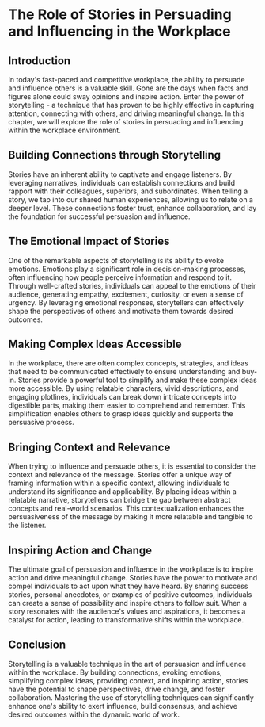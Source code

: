 # The Role of Stories in Persuading and Influencing in the Workplace

## Introduction

In today's fast-paced and competitive workplace, the ability to persuade and influence others is a valuable skill. Gone are the days when facts and figures alone could sway opinions and inspire action. Enter the power of storytelling - a technique that has proven to be highly effective in capturing attention, connecting with others, and driving meaningful change. In this chapter, we will explore the role of stories in persuading and influencing within the workplace environment.

## Building Connections through Storytelling

Stories have an inherent ability to captivate and engage listeners. By leveraging narratives, individuals can establish connections and build rapport with their colleagues, superiors, and subordinates. When telling a story, we tap into our shared human experiences, allowing us to relate on a deeper level. These connections foster trust, enhance collaboration, and lay the foundation for successful persuasion and influence.

## The Emotional Impact of Stories

One of the remarkable aspects of storytelling is its ability to evoke emotions. Emotions play a significant role in decision-making processes, often influencing how people perceive information and respond to it. Through well-crafted stories, individuals can appeal to the emotions of their audience, generating empathy, excitement, curiosity, or even a sense of urgency. By leveraging emotional responses, storytellers can effectively shape the perspectives of others and motivate them towards desired outcomes.

## Making Complex Ideas Accessible

In the workplace, there are often complex concepts, strategies, and ideas that need to be communicated effectively to ensure understanding and buy-in. Stories provide a powerful tool to simplify and make these complex ideas more accessible. By using relatable characters, vivid descriptions, and engaging plotlines, individuals can break down intricate concepts into digestible parts, making them easier to comprehend and remember. This simplification enables others to grasp ideas quickly and supports the persuasive process.

## Bringing Context and Relevance

When trying to influence and persuade others, it is essential to consider the context and relevance of the message. Stories offer a unique way of framing information within a specific context, allowing individuals to understand its significance and applicability. By placing ideas within a relatable narrative, storytellers can bridge the gap between abstract concepts and real-world scenarios. This contextualization enhances the persuasiveness of the message by making it more relatable and tangible to the listener.

## Inspiring Action and Change

The ultimate goal of persuasion and influence in the workplace is to inspire action and drive meaningful change. Stories have the power to motivate and compel individuals to act upon what they have heard. By sharing success stories, personal anecdotes, or examples of positive outcomes, individuals can create a sense of possibility and inspire others to follow suit. When a story resonates with the audience's values and aspirations, it becomes a catalyst for action, leading to transformative shifts within the workplace.

## Conclusion

Storytelling is a valuable technique in the art of persuasion and influence within the workplace. By building connections, evoking emotions, simplifying complex ideas, providing context, and inspiring action, stories have the potential to shape perspectives, drive change, and foster collaboration. Mastering the use of storytelling techniques can significantly enhance one's ability to exert influence, build consensus, and achieve desired outcomes within the dynamic world of work.
